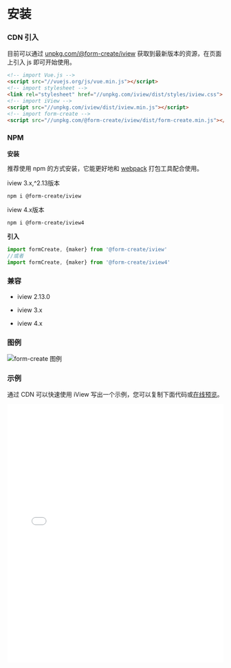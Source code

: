 # 安装

### CDN 引入

目前可以通过 [unpkg.com/@form-create/iview](https://unpkg.com/@form-create/iview/) 获取到最新版本的资源，在页面上引入 js 即可开始使用。

```html
<!-- import Vue.js -->
<script src="//vuejs.org/js/vue.min.js"></script>
<!-- import stylesheet -->
<link rel="stylesheet" href="//unpkg.com/iview/dist/styles/iview.css">
<!-- import iView -->
<script src="//unpkg.com/iview/dist/iview.min.js"></script>
<!-- import form-create -->
<script src="//unpkg.com/@form-create/iview/dist/form-create.min.js"></script>

```


### NPM 

**安装**

推荐使用 npm 的方式安装，它能更好地和 [webpack](https://webpack.js.org/) 打包工具配合使用。

iview 3.x,^2.13版本
```
npm i @form-create/iview
```
iview 4.x版本

```
npm i @form-create/iview4
```

**引入**

```js
import formCreate, {maker} from '@form-create/iview'
//或者
import formCreate, {maker} from '@form-create/iview4'
```

### 兼容

- iview 2.13.0

- iview 3.x

- iview 4.x


### 图例

![form-create 图例](https://raw.githubusercontent.com/xaboy/form-create/dev/images/sample110.jpg?1)



### 示例

通过 CDN 可以快速使用 iView 写出一个示例，您可以复制下面代码或[在线预览](http://fiddle.jshell.net/xaboy/j2zg6et0/show)。

<ClientOnly>

<iframe width="100%" height="600" src="//jsfiddle.net/xaboy/j2zg6et0/3/embedded/html,result/" allowfullscreen="allowfullscreen" allowpaymentrequest frameborder="0"></iframe>

</ClientOnly>